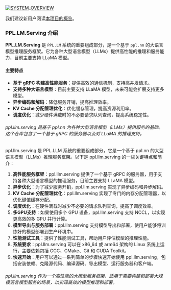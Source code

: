 [![SYSTEM_OVERVIEW](https://github.com/openppl-public/ppl.nn/raw/master/docs/images/llm-system-overview.png)](https://github.com/openppl-public/ppl.nn/blob/master/docs/images/llm-system-overview.png)

我们建议新用户阅读[本项目的概览](https://github.com/openppl-public/ppl.nn/blob/master/docs/en/llm-system-overview.md)。

### PPL.LM.Serving 介绍

**PPL.LM.Serving** 是 `PPL.LM` 系统的重要组成部分，是一个基于 `ppl.nn` 的大语言模型推理服务框架。它为各种大型语言模型（LLMs）提供高性能的推理和服务能力，目前主要支持 LLaMA 模型。

#### 主要特点

- **基于 gRPC 构建高性能服务**：提供高效的通信机制，支持高并发请求。
- **支持多种大语言模型**：目前主要支持 LLaMA 模型，未来可能会扩展支持更多模型。
- **异步编码和解码**：降低服务开销，提高推理效率。
- **KV Cache 分配管理优化**：优化缓存管理，提高资源利用率。
- **调度优化**：减少硬件满载时的不必要请求队列查询，提高系统稳定性。

###### ppl.llm.serving 是基于 ppl.nn 为各种大型语言模型（LLMs）提供服务的基础。这个仓库包含了一个基于 gRPC 的服务器以及对 LLaMA 的推理支持。

ppl.llm.serving 是 PPL.LLM 系统的重要组成部分，它是一个基于 ppl.nn 的大型语言模型（LLMs）推理服务框架。以下是 ppl.llm.serving 的一些关键特点和简介：

1. **高性能服务框架**：ppl.llm.serving 提供了一个基于 gRPC 的服务器，用于支持各种大型语言模型的推理服务，目前主要支持 LLaMA 模型。
2. **异步优化**：为了减少服务开销，ppl.llm.serving 实现了异步编码和异步解码。
3. **KV Cache 分配管理优化**：ppl.llm.serving 实现了专门的内存分配管理器，以优化键值缓存分配。
4. **调度优化**：在硬件满载时减少不必要的请求队列查询，提高了调度效率。
5. **多GPU支持**：如果使用多个 GPU 设备，ppl.llm.serving 支持 NCCL，以实现更高效的多 GPU 并行计算。
6. **模型导出与服务部署**：ppl.llm.serving 支持模型导出和部署，使用户能够将训练好的模型部署到生产环境中。
7. **性能测试工具**：提供了性能测试工具，帮助用户评估模型的推理性能。
8. **系统要求**：ppl.llm.serving 可以在 x86_64 或 arm64 架构的 Linux 系统上运行，主要依赖包括 GCC、CMake、Git 和 CUDA Toolkit。
9. **快速开始**：用户可以通过一系列简单的步骤快速开始使用 ppl.llm.serving，包括安装依赖、克隆源代码、编译源码、导出模型、运行服务器和客户端。

###### ppl.llm.serving 作为一个高性能的大模型服务框架，适用于需要构建和部署大规模语言模型服务的场景，以实现高效的模型推理和部署。